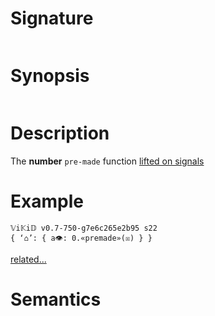 # Signature
```vikid-signature
```

# Synopsis
```vikid-synopsis
```

# Description
The __number__ `pre-made` function [lifted on signals](/refman/concepts/pure_functions)

# Example
```vikid-script
𝕍i𝕂i𝔻 v0.7-750-g7e6c265e2b95 s22
{ ‘⌂’: { a👁: 0.«premade»(☒) } }
```


[related...](skip?)

# Semantics